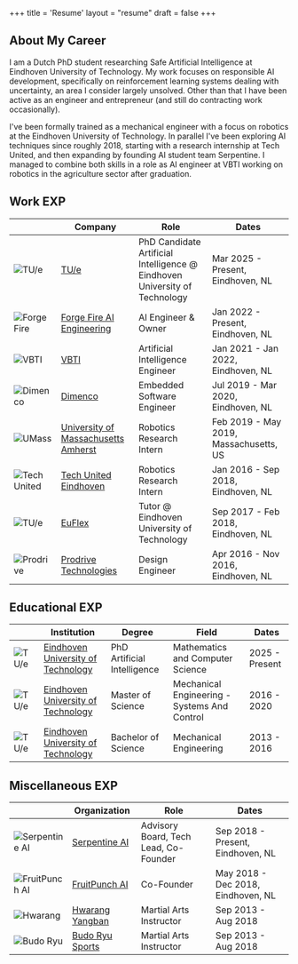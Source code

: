+++
title = 'Resume'
layout = "resume"
draft = false
+++

## About My Career



I am a Dutch PhD student researching Safe Artificial Intelligence at Eindhoven University of Technology. My work focuses on responsible AI development, specifically on reinforcement learning systems dealing with uncertainty, an area I consider largely unsolved. Other than that I have been active as an engineer and entrepreneur (and still do contracting work occasionally). 

I've been formally trained as a mechanical engineer with a focus on robotics at the Eindhoven University of Technology. In parallel I've been exploring AI techniques since roughly 2018, starting with a research internship at Tech United, and then expanding by founding AI student team Serpentine. I managed to combine both skills in a role as AI engineer at VBTI working on robotics in the agriculture sector after graduation. 

## Work EXP

|  | Company | Role | Dates |
|------|---------|------|-------|
| ![TU/e](/images/logos/tue-gr.png) | [TU/e](https://www.tue.nl/en/research) | PhD Candidate Artificial Intelligence @ Eindhoven University of Technology | Mar 2025 -  Present, Eindhoven, NL |
| ![Forge Fire](/images/logos/forgefire-gr.svg) | [Forge Fire AI Engineering](https://forgefire.dev) | AI Engineer & Owner | Jan 2022 - Present, Eindhoven, NL |
| ![VBTI](/images/logos/vbti-gr.png) | [VBTI](https://www.vbti.nl) | Artificial Intelligence Engineer | Jan 2021 - Jan 2022, Eindhoven, NL |
| ![Dimenco](/images/logos/dimenco-gr.png) | [Dimenco](https://www.dimenco.eu) | Embedded Software Engineer | Jul 2019 - Mar 2020, Eindhoven, NL |
| ![UMass](/images/logos/umass-gr.png) | [University of Massachusetts Amherst](https://www.umass.edu) | Robotics Research Intern | Feb 2019 - May 2019, Massachusetts, US |
| ![Tech United](/images/logos/techunited-gr.png) | [Tech United Eindhoven](https://www.techunited.nl) | Robotics Research Intern | Jan 2016 - Sep 2018, Eindhoven, NL |
| ![TU/e](/images/logos/tue-gr.png) | [EuFlex](https://www.euflex.nl) | Tutor @ Eindhoven University of Technology | Sep 2017 - Feb 2018, Eindhoven, NL |
| ![Prodrive](/images/logos/prodrive-gr.svg) | [Prodrive Technologies](https://www.prodrive-technologies.com) | Design Engineer | Apr 2016 - Nov 2016, Eindhoven, NL |

## Educational EXP

|  | Institution | Degree | Field | Dates |
|------|-------------|--------|-------|-------|
| ![TU/e](/images/logos/tue-gr.png) | [Eindhoven University of Technology](https://www.tue.nl) | PhD Artificial Intelligence | Mathematics and Computer Science  | 2025 - Present |
| ![TU/e](/images/logos/tue-gr.png) | [Eindhoven University of Technology](https://www.tue.nl) | Master of Science | Mechanical Engineering - Systems And Control | 2016 - 2020 |
| ![TU/e](/images/logos/tue-gr.png) | [Eindhoven University of Technology](https://www.tue.nl) | Bachelor of Science | Mechanical Engineering | 2013 - 2016 |

## Miscellaneous EXP

|  | Organization | Role | Dates |
|------|--------------|------|-------|
| ![Serpentine AI](/images/logos/serpentine-gr.png) | [Serpentine AI](https://www.serpentineai.nl) | Advisory Board, Tech Lead, Co-Founder | Sep 2018 - Present, Eindhoven, NL |
| ![FruitPunch AI](/images/logos/fruitpunch-gr.png) | [FruitPunch AI](https://www.fruitpunch.ai) | Co-Founder | May 2018 - Dec 2018, Eindhoven, NL |
| ![Hwarang](/images/logos/hwarang-gr.png) | [Hwarang Yangban](https://www.hwarang-yangban.com/) | Martial Arts Instructor | Sep 2013 - Aug 2018 |
| ![Budo Ryu](/images/logos/budoryu-gr.png) | [Budo Ryu Sports](https://budoryusports.nl/) | Martial Arts Instructor | Sep 2013 - Aug 2018 |